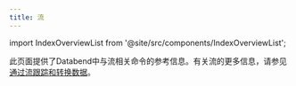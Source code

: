 ```yaml
---
title: 流
---
```

import IndexOverviewList from '@site/src/components/IndexOverviewList';

此页面提供了Databend中与流相关命令的参考信息。有关流的更多信息，请参见[通过流跟踪和转换数据](/guides/load-data/continuous-data-pipelines/stream)。

<IndexOverviewList />